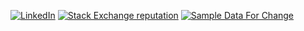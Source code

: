 [![LinkedIn](https://img.shields.io/badge/LinkedIn--_.svg?style=social&logo=linkedin)][linkedin]
[![Stack Exchange reputation](https://img.shields.io/stackexchange/dba/r/45616?label=DBA%20Stack%20Exchange&logo=stackexchange&style=social)][dba.se]
[![Sample Data For Change](https://img.shields.io/badge/Sample%20Data%20For%20Change%20%E2%9D%A4--red?style=social)][sdfc]

[sdfc]: https://sampledataforchange.github.io/
[dba.se]: https://dba.stackexchange.com/users/45616/lowlydba/
[linkedin]: https://www.linkedin.com/in/johnhmccall/